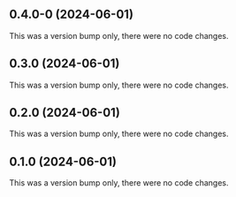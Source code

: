 ## 0.4.0-0 (2024-06-01)

This was a version bump only, there were no code changes.

## 0.3.0 (2024-06-01)

This was a version bump only, there were no code changes.

## 0.2.0 (2024-06-01)

This was a version bump only, there were no code changes.

## 0.1.0 (2024-06-01)

This was a version bump only, there were no code changes.